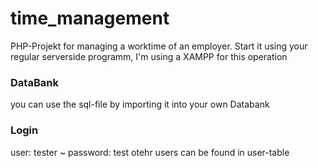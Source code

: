 # time_management
PHP-Projekt for managing a worktime of an employer.
Start it using your regular serverside programm, 
I'm using a XAMPP for this operation 

### DataBank

you can use the sql-file by importing it into your own Databank


### Login

user: tester ~ password: test
otehr users can be found in user-table
